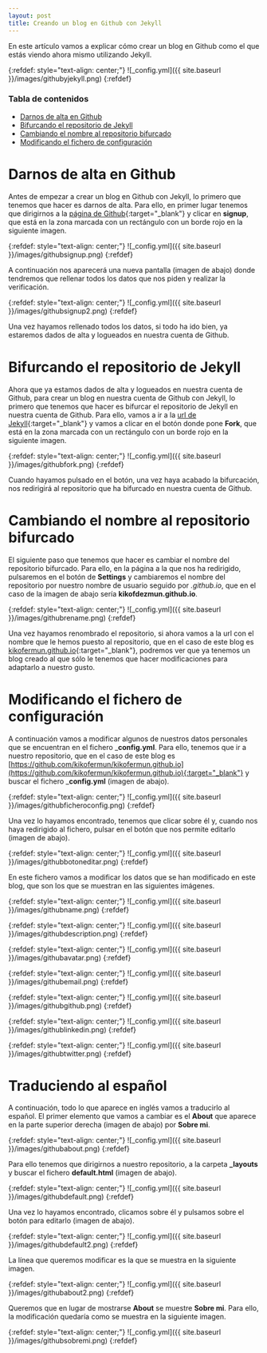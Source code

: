 ```yaml
---
layout: post
title: Creando un blog en Github con Jekyll
---
```


En este artículo vamos a explicar cómo crear un blog en Github como el que estás viendo ahora mismo utilizando Jekyll.

{:refdef: style="text-align: center;"}
![_config.yml]({{ site.baseurl }}/images/githubyjekyll.png)
{:refdef}

### Tabla de contenidos
- [Darnos de alta en Github](#darnos-de-alta-en-github)
- [Bifurcando el repositorio de Jekyll](#bifurcando-el-repositorio-de-jekyll)
- [Cambiando el nombre al repositorio bifurcado](#cambiando-el-nombre-al-repositorio-bifurcado)
- [Modificando el fichero de configuración](#modificando-el-fichero-de-configuración)

# Darnos de alta en Github
Antes de empezar a crear un blog en Github con Jekyll, lo primero que tenemos que hacer es darnos de alta. Para ello, en primer lugar tenemos que dirigirnos a la [página de Github](https://github.com/){:target="_blank"} y clicar en __signup__, que está en la zona marcada con un rectángulo con un borde rojo en la siguiente imagen.

{:refdef: style="text-align: center;"}
![_config.yml]({{ site.baseurl }}/images/githubsignup.png)
{:refdef}

A continuación nos aparecerá una nueva pantalla (imagen de abajo) donde tendremos que rellenar todos los datos que nos piden y realizar la verificación.

{:refdef: style="text-align: center;"}
![_config.yml]({{ site.baseurl }}/images/githubsignup2.png)
{:refdef}

Una vez hayamos rellenado todos los datos, si todo ha ido bien, ya estaremos dados de alta y logueados en nuestra cuenta de Github.

# Bifurcando el repositorio de Jekyll
Ahora que ya estamos dados de alta y logueados en nuestra cuenta de Github, para crear un blog en nuestra cuenta de Github con Jekyll, lo primero que tenemos que hacer es bifurcar el repositorio de Jekyll en nuestra cuenta de Github. Para ello, vamos a ir a la [url de Jekyll](https://github.com/barryclark/jekyll-now){:target="_blank"} y vamos a clicar en el botón donde pone __Fork__, que está en la zona marcada con un rectángulo con un borde rojo en la siguiente imagen.

{:refdef: style="text-align: center;"}
![_config.yml]({{ site.baseurl }}/images/githubfork.png)
{:refdef}

Cuando hayamos pulsado en el botón, una vez haya acabado la bifurcación, nos redirigirá al repositorio que ha bifurcado en nuestra cuenta de Github.

# Cambiando el nombre al repositorio bifurcado
El siguiente paso que tenemos que hacer es cambiar el nombre del repositorio bifurcado. Para ello, en la página a la que nos ha redirigido, pulsaremos en el botón de __Settings__ y cambiaremos el nombre del repositorio por nuestro nombre de usuario seguido por _.github.io_, que en el caso de la imagen de abajo sería __kikofdezmun.github.io__.

{:refdef: style="text-align: center;"}
![_config.yml]({{ site.baseurl }}/images/githubrename.png)
{:refdef}

Una vez hayamos renombrado el repositorio, si ahora vamos a la url con el nombre que le hemos puesto al repositorio, que en el caso de este blog es [kikofermun.github.io](https://kikofermun.github.io){:target="_blank"}, podremos ver que ya tenemos un blog creado al que sólo le tenemos que hacer modificaciones para adaptarlo a nuestro gusto.

# Modificando el fichero de configuración
A continuación vamos a modificar algunos de nuestros datos personales que se encuentran en el fichero ___config.yml__. Para ello, tenemos que ir a nuestro repositorio, que en el caso de este blog es [https://github.com/kikofermun/kikofermun.github.io](https://github.com/kikofermun/kikofermun.github.io){:target="_blank"} y buscar el fichero ___config.yml__ (imagen de abajo).

{:refdef: style="text-align: center;"}
![_config.yml]({{ site.baseurl }}/images/githubficheroconfig.png)
{:refdef}

Una vez lo hayamos encontrado, tenemos que clicar sobre él y, cuando nos haya redirigido al fichero, pulsar en el botón que nos permite editarlo (imagen de abajo).

{:refdef: style="text-align: center;"}
![_config.yml]({{ site.baseurl }}/images/githubbotoneditar.png)
{:refdef}

En este fichero vamos a modificar los datos que se han modificado en este blog, que son los que se muestran en las siguientes imágenes.

{:refdef: style="text-align: center;"}
![_config.yml]({{ site.baseurl }}/images/githubname.png)
{:refdef}

{:refdef: style="text-align: center;"}
![_config.yml]({{ site.baseurl }}/images/githubdescription.png)
{:refdef}

{:refdef: style="text-align: center;"}
![_config.yml]({{ site.baseurl }}/images/githubavatar.png)
{:refdef}

{:refdef: style="text-align: center;"}
![_config.yml]({{ site.baseurl }}/images/githubemail.png)
{:refdef}

{:refdef: style="text-align: center;"}
![_config.yml]({{ site.baseurl }}/images/githubgithub.png)
{:refdef}

{:refdef: style="text-align: center;"}
![_config.yml]({{ site.baseurl }}/images/githublinkedin.png)
{:refdef}

{:refdef: style="text-align: center;"}
![_config.yml]({{ site.baseurl }}/images/githubtwitter.png)
{:refdef}

# Traduciendo al español
A continuación, todo lo que aparece en inglés vamos a traducirlo al español. El primer elemento que vamos a cambiar es el **About** que aparece en la parte superior derecha (imagen de abajo) por **Sobre mi**.

{:refdef: style="text-align: center;"}
![_config.yml]({{ site.baseurl }}/images/githubabout.png)
{:refdef}

Para ello tenemos que dirigirnos a nuestro repositorio, a la carpeta **_layouts** y buscar el fichero **default.html** (imagen de abajo).

{:refdef: style="text-align: center;"}
![_config.yml]({{ site.baseurl }}/images/githubdefault.png)
{:refdef}

Una vez lo hayamos encontrado, clicamos sobre él y pulsamos sobre el botón para editarlo (imagen de abajo).

{:refdef: style="text-align: center;"}
![_config.yml]({{ site.baseurl }}/images/githubdefault2.png)
{:refdef}

La línea que queremos modificar es la que se muestra en la siguiente imagen.

{:refdef: style="text-align: center;"}
![_config.yml]({{ site.baseurl }}/images/githubabout2.png)
{:refdef}

Queremos que en lugar de mostrarse **About** se muestre **Sobre mi**. Para ello, la modificación quedaría como se muestra en la siguiente imagen.


{:refdef: style="text-align: center;"}
![_config.yml]({{ site.baseurl }}/images/githubsobremi.png)
{:refdef}
